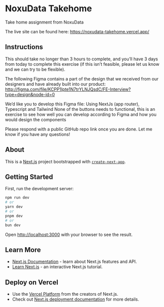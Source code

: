 # NoxuData Takehome

Take home assignment from NoxuData

The live site can be found here: https://noxudata-takehome.vercel.app/

## Instructions

This should take no longer than 3 hours to complete, and you’ll have 3 days from today to complete this exercise (if this isn’t feasible, please let us know and we can try to be flexible).

The following Figma contains a part of the design that we received from our designers and have already built into our product: http://figma.com/file/KCPP1Ipte1N7trYLNJQsdC/FE-Interview?type=design&node-id=0

We’d like you to develop this Figma file:
Using NextJs (app router), Typescript and Tailwind
None of the buttons needs to functional, this is an exercise to see how well you can develop according to Figma and how you would design the components

Please respond with a public GitHub repo link once you are done. Let me know if you have any questions!

## About

This is a [Next.js](https://nextjs.org/) project bootstrapped with [`create-next-app`](https://github.com/vercel/next.js/tree/canary/packages/create-next-app).

## Getting Started

First, run the development server:

```bash
npm run dev
# or
yarn dev
# or
pnpm dev
# or
bun dev
```

Open [http://localhost:3000](http://localhost:3000) with your browser to see the result.

## Learn More

- [Next.js Documentation](https://nextjs.org/docs) - learn about Next.js features and API.
- [Learn Next.js](https://nextjs.org/learn) - an interactive Next.js tutorial.

## Deploy on Vercel
- Use the [Vercel Platform](https://vercel.com/new?utm_medium=default-template&filter=next.js&utm_source=create-next-app&utm_campaign=create-next-app-readme) from the creators of Next.js.
- Check out [Next.js deployment documentation](https://nextjs.org/docs/deployment) for more details.
